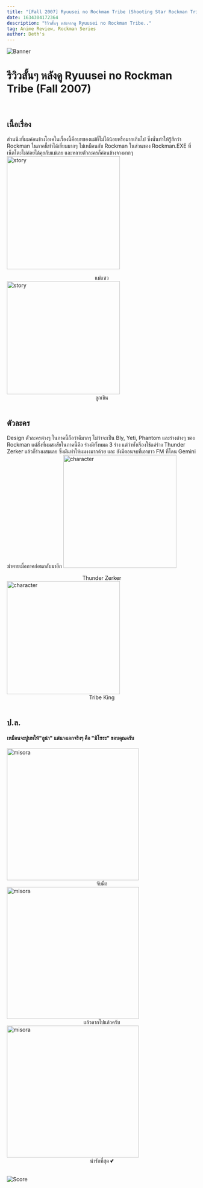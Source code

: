 ```yaml
---
title: "[Fall 2007] Ryuusei no Rockman Tribe (Shooting Star Rockman Tribe)"
date: 1634304172364
description: "รีวิวสั้นๆ หลังจากดู Ryuusei no Rockman Tribe.."
tag: Anime Review, Rockman Series
author: Deth's
---
```

![Banner](https://cdn.myanimelist.net/images/anime/1256/94652.jpg)

# รีวิวสั้นๆ หลังดู Ryuusei no Rockman Tribe (Fall 2007)
<br />

## เนื้อเรื่อง
ส่วนนึงที่ผมค่อนข้างโอเคในเรื่องนี้คือบทของแม่ที่ไม่ได้น้อยหรือมากเกินไป ซึ่งนั่นทำให้รู้่สึกว่า Rockman ในภาคนี้ทำได้เยี่ยมมากๆ ไม่เหมือนกับ Rockman ในส่วนของ Rockman.EXE ที่เน็ตโตะไม่ค่อยได้คุยกับแม่เลย และหลายตัวละครก็ค่อนข้างจางมากๆ 
<img src="https://box.lolis.love/0/ri5d4.png" alt="story" width="300px" class="img-w-desp" />
<center class="text-desp">แม่แซว</center>
<img src="https://box.lolis.love/0/5480d.png" alt="story" width="300px" class="img-w-desp" />
<center class="text-desp">ลูกเขิน</center>
<br />

## ตัวละคร
Design ตัวละครต่างๆ ในภาคนี้ถือว่าดีมากๆ ไม่ว่าจะเป็น Bly, Yeti, Phantom และร่างต่างๆ ของ Rockman แต่สิ่งที่ผมสงสัยในภาคนี้คือ ร่างมีทั้งหมด 3 ร่าง แต่ว่าทั้งเรื่องใช้แค่ร่าง Thunder Zerker แล้วก็ร่างผสมเลย ซึ่งมันทำให้ผมงงมากด้วย และ ยังมีตอนจบที่เอาชาว FM ที่โดน Gemini ฆ่าตายเมื่อภาคก่อนกลับมาอีก
<img src="https://box.lolis.love/0/4s89u.png" alt="character" width="300px" class="img-w-desp" />
<center class="text-desp">Thunder Zerker</center>
<img src="https://box.lolis.love/0/zhxer.jpg" alt="character" width="300px" class="img-w-desp" />
<center class="text-desp">Tribe King</center>
<br />

## ป.ล.
#### เหมือนจะปูบทให้"ลูน่า" แต่นางเอกจริงๆ คือ "มิโซระ" ขอบคุณครับ
<img src="https://box.lolis.love/0/ds1w4.png" alt="misora" width="350px" class="img-w-desp" />
<center class="text-desp">จับมือ</center>
<img src="https://box.lolis.love/0/5ahlv.png" alt="misora" width="350px" class="img-w-desp" />
<center class="text-desp">แล้วลากไปแล้วครับ</center>
<img src="https://box.lolis.love/0/x7jc4.png" alt="misora" width="350px" class="img-w-desp" />
<center class="text-desp">น่ารักที่สุด 💕</center>
<br />

![Score](https://img.shields.io/badge/Score-9%2F10-coral?style=for-the-badge)